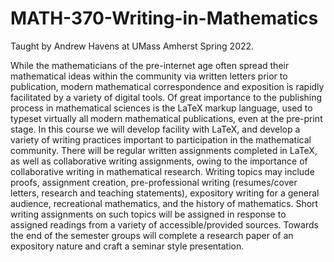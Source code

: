 # MATH-370-Writing-in-Mathematics
Taught by Andrew Havens at UMass Amherst Spring 2022.

While the mathematicians of the pre-internet age often spread their mathematical ideas within the community via written letters prior to publication, modern mathematical correspondence and exposition is rapidly facilitated by a variety of digital tools. Of great importance to the publishing process in mathematical sciences is the LaTeX markup language, used to typeset virtually all modern mathematical publications, even at the pre-print stage. In this course we will develop facility with LaTeX, and develop a variety of writing practices important to participation in the mathematical community. There will be regular written assignments completed in LaTeX, as well as collaborative writing assignments, owing to the importance of collaborative writing in mathematical research. Writing topics may include proofs, assignment creation, pre-professional writing (resumes/cover letters, research and teaching statements), expository writing for a general audience, recreational mathematics, and the history of mathematics. Short writing assignments on such topics will be assigned in response to assigned readings from a variety of accessible/provided sources. Towards the end of the semester groups will complete a research paper of an expository nature and craft a seminar style presentation.
